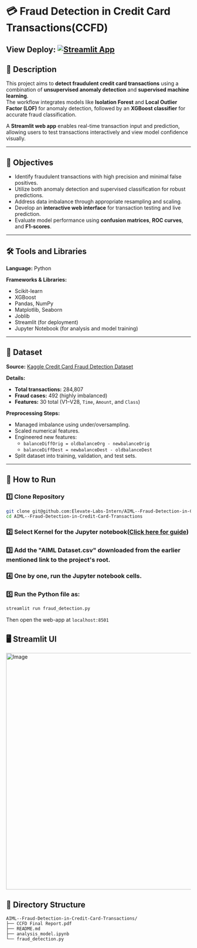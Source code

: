 # 💳 Fraud Detection in Credit Card Transactions(CCFD)
## View Deploy: [![Streamlit App](https://img.shields.io/badge/Streamlit-Live-brightgreen?logo=streamlit)](https://detectfraudulentcreditcardtransactions-ccfd.streamlit.app/)

## 📌 Description
This project aims to **detect fraudulent credit card transactions** using a combination of **unsupervised anomaly detection** and **supervised machine learning**.  
The workflow integrates models like **Isolation Forest** and **Local Outlier Factor (LOF)** for anomaly detection, followed by an **XGBoost classifier** for accurate fraud classification.  

A **Streamlit web app** enables real-time transaction input and prediction, allowing users to test transactions interactively and view model confidence visually.

---

## 🎯 Objectives
- Identify fraudulent transactions with high precision and minimal false positives.  
- Utilize both anomaly detection and supervised classification for robust predictions.  
- Address data imbalance through appropriate resampling and scaling.  
- Develop an **interactive web interface** for transaction testing and live prediction.  
- Evaluate model performance using **confusion matrices**, **ROC curves**, and **F1-scores**.  

---

## 🛠 Tools and Libraries
**Language:** Python  

**Frameworks & Libraries:**
- Scikit-learn  
- XGBoost  
- Pandas, NumPy  
- Matplotlib, Seaborn  
- Joblib  
- Streamlit (for deployment)  
- Jupyter Notebook (for analysis and model training)

---

## 📂 Dataset
**Source:** [Kaggle Credit Card Fraud Detection Dataset](https://www.kaggle.com/mlg-ulb/creditcardfraud)

**Details:**
- **Total transactions:** 284,807  
- **Fraud cases:** 492 (highly imbalanced)  
- **Features:** 30 total (V1–V28, `Time`, `Amount`, and `Class`)  

**Preprocessing Steps:**
- Managed imbalance using under/oversampling.  
- Scaled numerical features.  
- Engineered new features:
  - `balanceDiffOrig = oldbalanceOrg - newbalanceOrig`
  - `balanceDiffDest = newbalanceDest - oldbalanceDest`  
- Split dataset into training, validation, and test sets.

---

## 🏃 How to Run

### 1️⃣ Clone Repository
```bash
git clone git@github.com:Elevate-Labs-Intern/AIML--Fraud-Detection-in-Credit-Card-Transactions.git
cd AIML--Fraud-Detection-in-Credit-Card-Transactions
```
### 2️⃣ Select Kernel for the Jupyter notebook([Click here for guide](https://www.youtube.com/watch?v=-j6y-5t37os))
### 3️⃣ Add the "AIML Dataset.csv" downloaded from the earlier mentioned link to the project's root.
### 4️⃣ One by one, run the Jupyter notebook cells.
### 5️⃣ Run the Python file as: 
```bash
streamlit run fraud_detection.py
```
Then open the web-app at `localhost:8501`

## 🖥️ Streamlit UI
<img width="748" height="645" alt="Image" src="https://github.com/user-attachments/assets/d022b0bf-fbf4-4075-8010-99fc2a6f8a10" />

## 🌲 Directory Structure
```
AIML--Fraud-Detection-in-Credit-Card-Transactions/
├── CCFD Final Report.pdf
├── README.md
├── analysis_model.ipynb
└── fraud_detection.py
```
